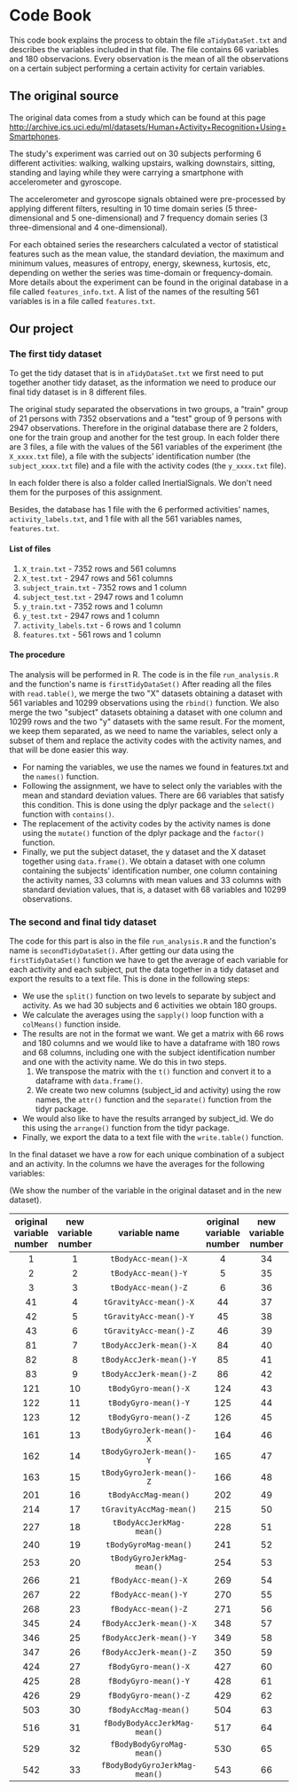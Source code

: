 Code Book
==========

This code book explains the process to obtain the file ```aTidyDataSet.txt``` and describes the variables included in that file. The file contains 66 variables and 180 observacions. Every observation is the mean of all the observations on a certain subject performing a certain activity for certain variables.
## The original source
The original data comes from a study which can be found at this page http://archive.ics.uci.edu/ml/datasets/Human+Activity+Recognition+Using+Smartphones.

The  study's experiment was carried out on 30 subjects performing 6 different activities: walking, walking upstairs, walking downstairs, sitting, standing and laying while they were carrying a smartphone with accelerometer and gyroscope.

The accelerometer and gyroscope signals obtained were pre-processed by applying different filters, resulting in 10 time domain series (5 three-dimensional and 5 one-dimensional) and 7 frequency domain series (3 three-dimensional and 4 one-dimensional).

For each obtained series the researchers calculated a vector of statistical features such as the mean
value, the standard deviation, the maximum and minimum values, measures of entropy, energy, skewness,
kurtosis, etc, depending on wether the series was time-domain or frequency-domain. More details about the
experiment can be found in the original database in a file called ```features_info.txt```. A list of the names of the resulting 561 variables is in a file called ```features.txt```.

## Our project
### The first tidy dataset
To get the tidy dataset that is in ```aTidyDataSet.txt``` we first need to put together another tidy dataset, as the information we need to produce our final tidy dataset is in 8 different files.

The original study separated the observations in two groups, a "train" group of 21 persons with 7352 observations and a "test" group of 9 persons with 2947 observations. Therefore in the original database there are 2 folders, one for the train group and another for the test group. In each folder there are 3 files, a file with the values of the 561 variables of the experiment (the ```X_xxxx.txt``` file), a file with the subjects' identification number (the ```subject_xxxx.txt``` file) and a file with the activity codes (the ```y_xxxx.txt``` file).

In each folder there is also a folder called InertialSignals. We don't need them for the purposes of this assignment.

Besides, the database has 1 file with the 6 performed activities' names, ```activity_labels.txt```, and 1 file with all the 561 variables names, ```features.txt```.

#### List of files
1. ```X_train.txt``` - 7352 rows and 561 columns
2. ```X_test.txt``` - 2947 rows and 561 columns
3. ```subject_train.txt``` - 7352 rows and 1 column
4. ```subject_test.txt``` - 2947 rows and 1 column
5. ```y_train.txt``` - 7352 rows and 1 column
6. ```y_test.txt``` - 2947 rows and 1 column
7. ```activity_labels.txt``` - 6 rows and 1 column
8. ```features.txt``` - 561 rows and 1 column

#### The procedure
The analysis will be performed in R. The code is in the file ```run_analysis.R``` and the function's name is ```firstTidyDataSet()```
After reading all the files with ```read.table()```, we merge the two "X" datasets obtaining a dataset with 561 variables and 10299 observations using the ```rbind()``` function. We also merge the two "subject" datasets obtaining a dataset with one column and 10299 rows and the two "y" datasets with the same result.
For the moment, we keep them separated, as we need to name the variables, select only a subset of them and replace the activity codes with the activity names, and that will be done easier this way.
* For naming the variables, we use the names we found in features.txt and the ```names()``` function.
* Following the assignment, we have to select only the variables with the mean and standard deviation values. There are 66 variables that satisfy this condition.
This is done using the dplyr package and the ```select()``` function with ```contains()```.
* The replacement of the activity codes by the activity names is done using the ```mutate()``` function of the dplyr package and the ```factor()``` function.
* Finally, we put the subject dataset, the y dataset and the X dataset together using ```data.frame()```. We obtain a dataset with one column containing the subjects' identification number, one column containing the activity names, 33 columns with mean values and 33 columns with standard deviation values, that is, a dataset with 68 variables and 10299 observations.

### The second and final tidy dataset
The code for this part is also in the file ```run_analysis.R``` and the function's name is ```secondTidyDataSet()```.
After getting our data using the ```firstTidyDataSet()``` function we have to get the average of each variable for each activity and each subject, put the data together in a tidy dataset and export the results to a text file. This is done in the following steps:
* We use the ```split()``` function on two levels to separate by subject and activity. As we had 30 subjects and 6 activities we obtain 180 groups.
* We calculate the averages using the ```sapply()``` loop function with a ```colMeans()``` function inside.
* The results are not in the format we want. We get a matrix with 66 rows and 180 columns and we would like to have a dataframe with 180 rows and 68 columns, including one with the subject identification number and one with the activity name. We do this in two steps.
  1. We transpose the matrix with the ```t()``` function and convert it to a dataframe with ```data.frame()```.
  2. We create two new columns (subject_id and activity) using the row names, the ```attr()``` function and the ```separate()``` function from the tidyr package.
* We would also like to have the results arranged by subject_id. We do this using the ```arrange()``` function from the tidyr package.
* Finally, we export the data to a text file with the ```write.table()``` function.

In the final dataset we have a row for each unique combination of a subject and an activity. In the columns we have the averages for the following variables:

(We show the number of the variable in the original dataset and in the new dataset).

original variable number|new variable number|variable name|original variable number|new variable number|variable name
:----:|:----:|:----:|:----:|:----:|:----:
1|1| ```tBodyAcc-mean()-X```|4|34| ```tBodyAcc-std()-X```
2|2| ```tBodyAcc-mean()-Y```|5|35| ```tBodyAcc-std()-Y```
3|3| ```tBodyAcc-mean()-Z```|6|36|```tBodyAcc-std()-Z```
41|4| ```tGravityAcc-mean()-X```|44|37| ```tGravityAcc-std()-X```
42|5| ```tGravityAcc-mean()-Y```|45|38| ```tGravityAcc-std()-Y```
43|6| ```tGravityAcc-mean()-Z```|46|39| ```tGravityAcc-std()-Z```
81|7| ```tBodyAccJerk-mean()-X```|84|40| ```tBodyAccJerk-std()-X```
82|8| ```tBodyAccJerk-mean()-Y```|85|41| ```tBodyAccJerk-std()-Y```
83|9| ```tBodyAccJerk-mean()-Z```|86|42| ```tBodyAccJerk-std()-Z```
121|10| ```tBodyGyro-mean()-X```|124|43| ```tBodyGyro-std()-X```
122|11| ```tBodyGyro-mean()-Y```|125|44| ```tBodyGyro-std()-Y```
123|12| ```tBodyGyro-mean()-Z```|126|45| ```tBodyGyro-std()-Z```
161|13| ```tBodyGyroJerk-mean()-X```|164|46| ```tBodyGyroJerk-std()-X```
162|14| ```tBodyGyroJerk-mean()-Y```|165|47| ```tBodyGyroJerk-std()-Y```
163|15| ```tBodyGyroJerk-mean()-Z```|166|48| ```tBodyGyroJerk-std()-Z```
201|16| ```tBodyAccMag-mean()```|202|49| ```tBodyAccMag-std()```
214|17| ```tGravityAccMag-mean()```|215|50| ```tGravityAccMag-std()```
227|18| ```tBodyAccJerkMag-mean()```|228|51| ```tBodyAccJerkMag-std()```
240|19| ```tBodyGyroMag-mean()```|241|52| ```tBodyGyroMag-std()```
253|20| ```tBodyGyroJerkMag-mean()```|254|53| ```tBodyGyroJerkMag-std()```
266|21| ```fBodyAcc-mean()-X```|269|54| ```fBodyAcc-std()-X```
267|22| ```fBodyAcc-mean()-Y```|270|55| ```fBodyAcc-std()-Y```
268|23| ```fBodyAcc-mean()-Z```|271|56| ```fBodyAcc-std()-Z```
345|24| ```fBodyAccJerk-mean()-X```|348|57| ```fBodyAccJerk-std()-X```
346|25| ```fBodyAccJerk-mean()-Y```|349|58| ```fBodyAccJerk-std()-Y```
347|26| ```fBodyAccJerk-mean()-Z```|350|59| ```fBodyAccJerk-std()-Z```
424|27| ```fBodyGyro-mean()-X```|427|60| ```fBodyGyro-std()-X```
425|28| ```fBodyGyro-mean()-Y```|428|61| ```fBodyGyro-std()-Y```
426|29| ```fBodyGyro-mean()-Z```|429|62| ```fBodyGyro-std()-Z```
503|30| ```fBodyAccMag-mean()```|504|63| ```fBodyAccMag-std()```
516|31| ```fBodyBodyAccJerkMag-mean()```|517|64| ```fBodyBodyAccJerkMag-std()```
529|32| ```fBodyBodyGyroMag-mean()```|530|65| ```fBodyBodyGyroMag-std()```
542|33| ```fBodyBodyGyroJerkMag-mean()```|543|66| ```fBodyBodyGyroJerkMag-std()```



